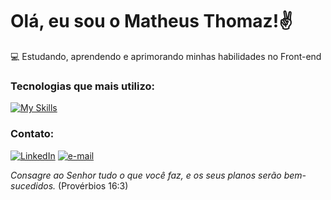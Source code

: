 <h1> Olá, eu sou o Matheus Thomaz!✌️</h1>

💻 Estudando, aprendendo e aprimorando minhas habilidades no Front-end<br>

### Tecnologias que mais utilizo:

[![My Skills](https://skillicons.dev/icons?i=html,css,js)](https://skillicons.dev)

### Contato:

[![LinkedIn](https://img.shields.io/badge/LinkedIn-0077B5?style=for-the-badge&logo=linkedin&logoColor=white)](linkedin.com/in/matheus-thomaz) [![e-mail](https://img.shields.io/badge/Microsoft%20Outlook-0078D4.svg?style=for-the-badge&logo=Microsoft-Outlook&logoColor=white)](https://outlook.com/matheus1.melo@hotmail.com)

<i>Consagre ao Senhor tudo o que você faz, e os seus planos serão bem-sucedidos.</i> (Provérbios 16:3)
